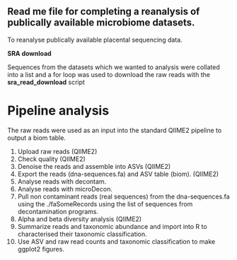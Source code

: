 ## Read me file for completing a reanalysis of publically available microbiome datasets.

To reanalyse publically available placental sequencing data. 



**SRA download**

Sequences from the datasets which we wanted to analysis were collated into a list and a for loop was used to download the raw reads with the **sra_read_download** script



# Pipeline analysis

The raw reads were used as an input into the standard QIIME2 pipeline to output a biom table. 

1. Upload raw reads (QIIME2)
2. Check quality (QIIME2)
3. Denoise the reads and assemble into ASVs (QIIME2)
4. Export the reads (dna-sequences.fa) and ASV table (biom). (QIIME2)
5. Analyse reads with decontam.
6. Analyse reads with microDecon.
7. Pull non contaminant reads (real sequences) from the dna-sequences.fa using the ./faSomeRecords using the list of sequences from decontamination programs.
8. Alpha and beta diversity analysis (QIIME2)
9. Summarize reads and taxonomic abundance and import into R to characterised their taxonomic classification.
10. Use ASV and raw read counts and taxonomic classification to make ggplot2 figures. 












